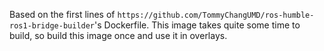 Based on the first lines of `https://github.com/TommyChangUMD/ros-humble-ros1-bridge-builder`'s Dockerfile.
This image takes quite some time to build, so build this image once and use it in overlays.
